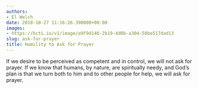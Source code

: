 ```yaml
---
authors:
- El Welch
date: 2018-10-27 11:16:26.390000+00:00
images:
- https://hcti.io/v1/image/a9f9d146-2b19-4d0b-a304-50be517dad13
slug: ask-for-prayer
title: Humility to Ask for Prayer
---
```


If we desire to be perceived as competent and in control, we will not ask for prayer. If we know that humans, by nature, are spiritually needy, and God’s plan is that we turn both to him and to other people for help, we will ask for prayer.